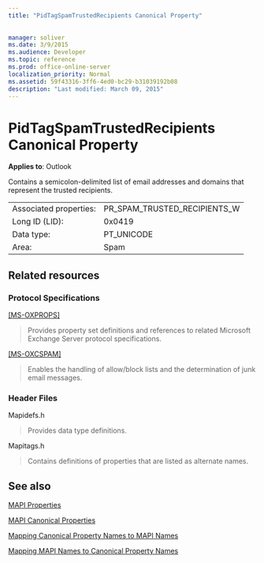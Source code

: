 ```yaml
---
title: "PidTagSpamTrustedRecipients Canonical Property"
 
 
manager: soliver
ms.date: 3/9/2015
ms.audience: Developer
ms.topic: reference
ms.prod: office-online-server
localization_priority: Normal
ms.assetid: 59f43316-3ff6-4ed0-bc29-b31039192b08
description: "Last modified: March 09, 2015"
---
```


# PidTagSpamTrustedRecipients Canonical Property

  
  
**Applies to**: Outlook 
  
Contains a semicolon-delimited list of email addresses and domains that represent the trusted recipients.
  
|||
|:-----|:-----|
|Associated properties:  <br/> |PR_SPAM_TRUSTED_RECIPIENTS_W  <br/> |
|Long ID (LID):  <br/> |0x0419  <br/> |
|Data type:  <br/> |PT_UNICODE  <br/> |
|Area:  <br/> |Spam  <br/> |
   
## Related resources

### Protocol Specifications

[[MS-OXPROPS]](http://msdn.microsoft.com/library/f6ab1613-aefe-447d-a49c-18217230b148%28Office.15%29.aspx)
  
> Provides property set definitions and references to related Microsoft Exchange Server protocol specifications.
    
[[MS-OXCSPAM]](http://msdn.microsoft.com/library/522f8587-4aed-4cd6-831b-40bd87862189%28Office.15%29.aspx)
  
> Enables the handling of allow/block lists and the determination of junk email messages.
    
### Header Files

Mapidefs.h
  
> Provides data type definitions.
    
Mapitags.h
  
> Contains definitions of properties that are listed as alternate names.
    
## See also



[MAPI Properties](mapi-properties.md)
  
[MAPI Canonical Properties](mapi-canonical-properties.md)
  
[Mapping Canonical Property Names to MAPI Names](mapping-canonical-property-names-to-mapi-names.md)
  
[Mapping MAPI Names to Canonical Property Names](mapping-mapi-names-to-canonical-property-names.md)

